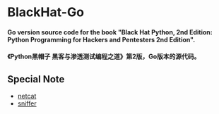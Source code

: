 # BlackHat-Go

#### Go version source code for the book "Black Hat Python, 2nd Edition: Python Programming for Hackers and Pentesters 2nd Edition".

#### 《Python黑帽子 黑客与渗透测试编程之道》第2版，Go版本的源代码。


## Special Note
 - [netcat](chapter02/netcat/README.md)
 - [sniffer](chapter03/sniffer/README.md)